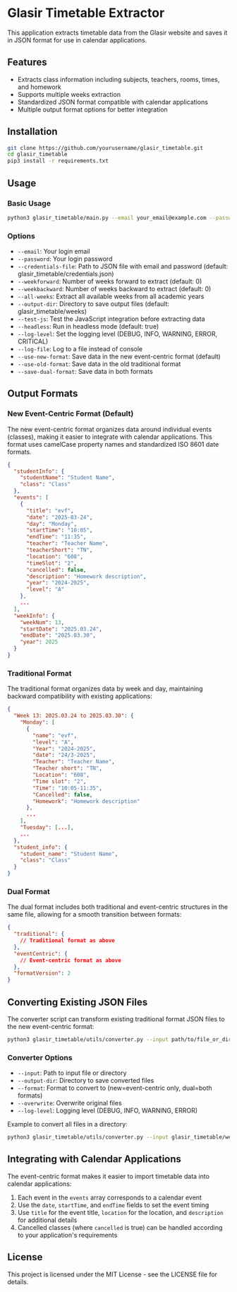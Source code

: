 # Glasir Timetable Extractor

This application extracts timetable data from the Glasir website and saves it in JSON format for use in calendar applications.

## Features

- Extracts class information including subjects, teachers, rooms, times, and homework
- Supports multiple weeks extraction
- Standardized JSON format compatible with calendar applications
- Multiple output format options for better integration

## Installation

```bash
git clone https://github.com/yourusername/glasir_timetable.git
cd glasir_timetable
pip3 install -r requirements.txt
```

## Usage

### Basic Usage

```bash
python3 glasir_timetable/main.py --email your_email@example.com --password your_password
```

### Options

- `--email`: Your login email
- `--password`: Your login password
- `--credentials-file`: Path to JSON file with email and password (default: glasir_timetable/credentials.json)
- `--weekforward`: Number of weeks forward to extract (default: 0)
- `--weekbackward`: Number of weeks backward to extract (default: 0)
- `--all-weeks`: Extract all available weeks from all academic years
- `--output-dir`: Directory to save output files (default: glasir_timetable/weeks)
- `--test-js`: Test the JavaScript integration before extracting data
- `--headless`: Run in headless mode (default: true)
- `--log-level`: Set the logging level (DEBUG, INFO, WARNING, ERROR, CRITICAL)
- `--log-file`: Log to a file instead of console
- `--use-new-format`: Save data in the new event-centric format (default)
- `--use-old-format`: Save data in the old traditional format
- `--save-dual-format`: Save data in both formats

## Output Formats

### New Event-Centric Format (Default)

The new event-centric format organizes data around individual events (classes), making it easier to integrate with calendar applications. This format uses camelCase property names and standardized ISO 8601 date formats.

```json
{
  "studentInfo": {
    "studentName": "Student Name",
    "class": "Class"
  },
  "events": [
    {
      "title": "evf",
      "date": "2025-03-24",
      "day": "Monday",
      "startTime": "10:05",
      "endTime": "11:35",
      "teacher": "Teacher Name",
      "teacherShort": "TN",
      "location": "608",
      "timeSlot": "2",
      "cancelled": false,
      "description": "Homework description",
      "year": "2024-2025",
      "level": "A"
    },
    ...
  ],
  "weekInfo": {
    "weekNum": 13,
    "startDate": "2025.03.24",
    "endDate": "2025.03.30",
    "year": 2025
  }
}
```

### Traditional Format

The traditional format organizes data by week and day, maintaining backward compatibility with existing applications:

```json
{
  "Week 13: 2025.03.24 to 2025.03.30": {
    "Monday": [
      {
        "name": "evf",
        "level": "A",
        "Year": "2024-2025",
        "date": "24/3-2025",
        "Teacher": "Teacher Name",
        "Teacher short": "TN",
        "Location": "608",
        "Time slot": "2",
        "Time": "10:05-11:35",
        "Cancelled": false,
        "Homework": "Homework description"
      },
      ...
    ],
    "Tuesday": [...],
    ...
  },
  "student_info": {
    "student_name": "Student Name",
    "class": "Class"
  }
}
```

### Dual Format

The dual format includes both traditional and event-centric structures in the same file, allowing for a smooth transition between formats:

```json
{
  "traditional": {
    // Traditional format as above
  },
  "eventCentric": {
    // Event-centric format as above
  },
  "formatVersion": 2
}
```

## Converting Existing JSON Files

The converter script can transform existing traditional format JSON files to the new event-centric format:

```bash
python3 glasir_timetable/utils/converter.py --input path/to/file_or_directory --output-dir path/to/output
```

### Converter Options

- `--input`: Path to input file or directory
- `--output-dir`: Directory to save converted files
- `--format`: Format to convert to (new=event-centric only, dual=both formats)
- `--overwrite`: Overwrite original files
- `--log-level`: Logging level (DEBUG, INFO, WARNING, ERROR)

Example to convert all files in a directory:

```bash
python3 glasir_timetable/utils/converter.py --input glasir_timetable/weeks --output-dir glasir_timetable/weeks_new --format dual
```

## Integrating with Calendar Applications

The event-centric format makes it easier to import timetable data into calendar applications:

1. Each event in the `events` array corresponds to a calendar event
2. Use the `date`, `startTime`, and `endTime` fields to set the event timing
3. Use `title` for the event title, `location` for the location, and `description` for additional details
4. Cancelled classes (where `cancelled` is true) can be handled according to your application's requirements

## License

This project is licensed under the MIT License - see the LICENSE file for details. 
